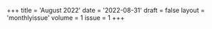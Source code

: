 +++
title = 'August 2022'
date = '2022-08-31'
draft = false
layout = 'monthlyissue'
volume = 1
issue = 1
+++